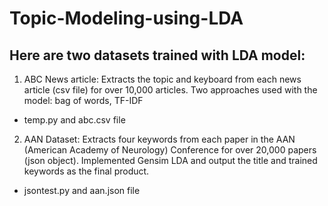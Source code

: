 # Topic-Modeling-using-LDA

## Here are two datasets trained with LDA model:

1. ABC News article: Extracts the topic and keyboard from each news article (csv file) for over 10,000 articles. Two approaches used with the model: bag of words, TF-IDF
- temp.py and abc.csv file

2. AAN Dataset: Extracts four keywords from each paper in the AAN (American Academy of Neurology) Conference for over 20,000 papers (json object). Implemented Gensim LDA and output the title and trained keywords as the final product.
- jsontest.py and aan.json file
